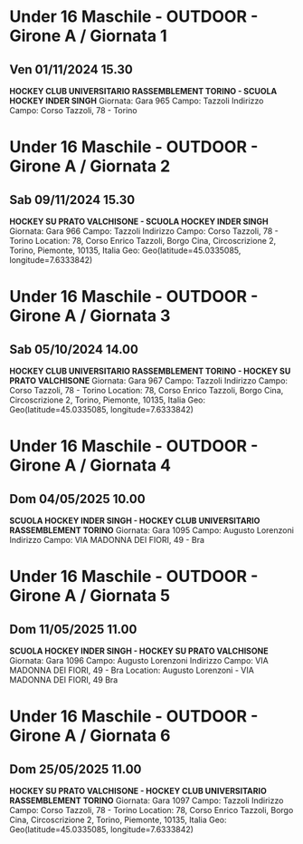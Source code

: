 # Under 16 Maschile - OUTDOOR  - Girone A / Giornata 1
## Ven 01/11/2024 15.30
**HOCKEY CLUB UNIVERSITARIO RASSEMBLEMENT TORINO - SCUOLA HOCKEY INDER SINGH**
Giornata: Gara 965
Campo: Tazzoli 
Indirizzo Campo:  Corso Tazzoli, 78 - Torino

# Under 16 Maschile - OUTDOOR  - Girone A / Giornata 2
## Sab 09/11/2024 15.30
**HOCKEY SU PRATO VALCHISONE - SCUOLA HOCKEY INDER SINGH**
Giornata: Gara 966
Campo: Tazzoli 
Indirizzo Campo:  Corso Tazzoli, 78 - Torino
Location: 78, Corso Enrico Tazzoli, Borgo Cina, Circoscrizione 2, Torino, Piemonte, 10135, Italia
Geo: Geo(latitude=45.0335085, longitude=7.6333842)

# Under 16 Maschile - OUTDOOR  - Girone A / Giornata 3
## Sab 05/10/2024 14.00
**HOCKEY CLUB UNIVERSITARIO RASSEMBLEMENT TORINO - HOCKEY SU PRATO VALCHISONE**
Giornata: Gara 967
Campo: Tazzoli 
Indirizzo Campo:  Corso Tazzoli, 78 - Torino
Location: 78, Corso Enrico Tazzoli, Borgo Cina, Circoscrizione 2, Torino, Piemonte, 10135, Italia
Geo: Geo(latitude=45.0335085, longitude=7.6333842)

# Under 16 Maschile - OUTDOOR  - Girone A / Giornata 4
## Dom 04/05/2025 10.00
**SCUOLA HOCKEY INDER SINGH - HOCKEY CLUB UNIVERSITARIO RASSEMBLEMENT TORINO**
Giornata: Gara 1095
Campo: Augusto Lorenzoni 
Indirizzo Campo:  VIA MADONNA DEI FIORI, 49 - Bra

# Under 16 Maschile - OUTDOOR  - Girone A / Giornata 5
## Dom 11/05/2025 11.00
**SCUOLA HOCKEY INDER SINGH - HOCKEY SU PRATO VALCHISONE**
Giornata: Gara 1096
Campo: Augusto Lorenzoni 
Indirizzo Campo:  VIA MADONNA DEI FIORI, 49 - Bra
Location: Augusto Lorenzoni - VIA MADONNA DEI FIORI, 49 Bra

# Under 16 Maschile - OUTDOOR  - Girone A / Giornata 6
## Dom 25/05/2025 11.00
**HOCKEY SU PRATO VALCHISONE - HOCKEY CLUB UNIVERSITARIO RASSEMBLEMENT TORINO**
Giornata: Gara 1097
Campo: Tazzoli 
Indirizzo Campo:  Corso Tazzoli, 78 - Torino
Location: 78, Corso Enrico Tazzoli, Borgo Cina, Circoscrizione 2, Torino, Piemonte, 10135, Italia
Geo: Geo(latitude=45.0335085, longitude=7.6333842)

